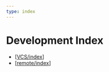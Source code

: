 ```yaml
---
type: index
---
```


# Development Index

- [[VCS/index]]
- [[remote/index]]

[//begin]: # "Autogenerated link references for markdown compatibility"
[VCS/index]: VCS/index.md "Version Control System Index"
[remote/index]: remote/index.md "Remote Development Index"
[//end]: # "Autogenerated link references"
